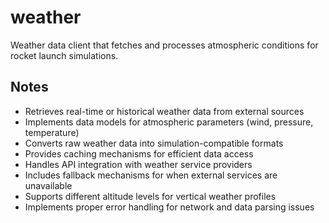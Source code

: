 # weather

Weather data client that fetches and processes atmospheric conditions for rocket launch simulations.

## Notes
- Retrieves real-time or historical weather data from external sources
- Implements data models for atmospheric parameters (wind, pressure, temperature)
- Converts raw weather data into simulation-compatible formats
- Provides caching mechanisms for efficient data access
- Handles API integration with weather service providers
- Includes fallback mechanisms for when external services are unavailable
- Supports different altitude levels for vertical weather profiles
- Implements proper error handling for network and data parsing issues